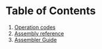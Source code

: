 # Table of Contents

1. [Operation codes](https://github.com/prp-e/8bitcomputer/blob/master/docs/OpCode.md)
2. [Assembly reference](https://github.com/prp-e/8bitcomputer/blob/master/docs/assembly.md)
3. [Assembler Guide](https://github.com/prp-e/8bitcomputer/blob/master/docs/assembler.md)

